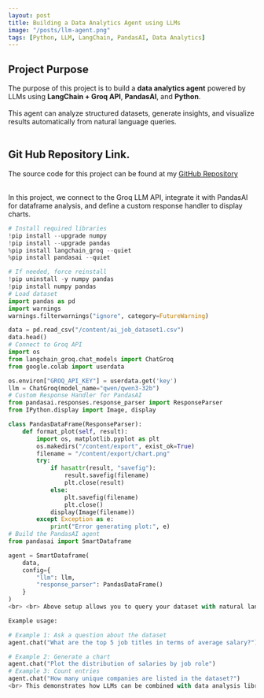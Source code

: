 ```yaml
---
layout: post
title: Building a Data Analytics Agent using LLMs
image: "/posts/llm-agent.png"
tags: [Python, LLM, LangChain, PandasAI, Data Analytics]
---
```


## Project Purpose
The purpose of this project is to build a **data analytics agent** powered by LLMs using **LangChain + Groq API**, **PandasAI**, and **Python**.<br><br>
This agent can analyze structured datasets, generate insights, and visualize results automatically from natural language queries.<br><br>

## Git Hub Repository Link.
The source code for this project can be found at my [GitHub Repository](https://github.com/your-username/your-repo)<br><br>

In this project, we connect to the Groq LLM API, integrate it with PandasAI for dataframe analysis, and define a custom response handler to display charts.

```python
# Install required libraries
!pip install --upgrade numpy
!pip install --upgrade pandas
%pip install langchain_groq --quiet
%pip install pandasai --quiet

# If needed, force reinstall
!pip uninstall -y numpy pandas
!pip install numpy pandas
# Load dataset
import pandas as pd
import warnings
warnings.filterwarnings("ignore", category=FutureWarning)

data = pd.read_csv("/content/ai_job_dataset1.csv")
data.head()
# Connect to Groq API
import os
from langchain_groq.chat_models import ChatGroq
from google.colab import userdata

os.environ["GROQ_API_KEY"] = userdata.get('key')
llm = ChatGroq(model_name="qwen/qwen3-32b")
# Custom Response Handler for PandasAI
from pandasai.responses.response_parser import ResponseParser
from IPython.display import Image, display

class PandasDataFrame(ResponseParser):
    def format_plot(self, result):
        import os, matplotlib.pyplot as plt
        os.makedirs("/content/export", exist_ok=True)
        filename = "/content/export/chart.png"
        try:
            if hasattr(result, "savefig"):
                result.savefig(filename)
                plt.close(result)
            else:
                plt.savefig(filename)
                plt.close()
            display(Image(filename))
        except Exception as e:
            print("Error generating plot:", e)
# Build the PandasAI agent
from pandasai import SmartDataframe

agent = SmartDataframe(
    data,
    config={
        "llm": llm,
        "response_parser": PandasDataFrame()
    }
)
<br> <br> Above setup allows you to query your dataset with natural language, and the agent will return results as text, tables, or plots.<br><br>

Example usage:

# Example 1: Ask a question about the dataset
agent.chat("What are the top 5 job titles in terms of average salary?")

# Example 2: Generate a chart
agent.chat("Plot the distribution of salaries by job role")
# Example 3: Count entries
agent.chat("How many unique companies are listed in the dataset?")
<br> This demonstrates how LLMs can be combined with data analysis libraries to create powerful AI-driven analytics tools.<br> ```







